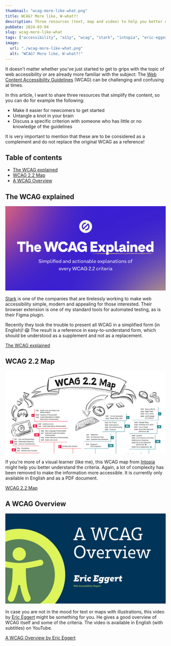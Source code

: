 ```yaml
---
thumbnail: "wcag-more-like-what.png"
title: WCAG? More like, W-what?!
description: Three resources (text, map and video) to help you better understand the WCAG.
pubDate: 2024-03-04
slug: wcag-more-like-what
tags: ["accessibility", "a11y", "wcag", "stark", "intopia", "eric-eggert"]
image:
  url: "./wcag-more-like-what.png"
  alt: "WCAG? More like, W-what?!"
---
```


It doesn't matter whether you've just started to get to grips with the topic of web accessibility or are already more familiar with the subject: The [Web Content Accessibility Guidelines](https://www.w3.org/TR/WCAG22/) (WCAG) can be challenging and confusing at times.

In this article, I want to share three resources that simplify the content, so you can do for example the following:

- Make it easier for newcomers to get started
- Untangle a knot in your brain
- Discuss a specific criterion with someone who has little or no knowledge of the guidelines

It is very important to mention that these are to be considered as a complement and do not replace the original WCAG as a reference!

## Table of contents

- [The WCAG explained](#the-wcag-explained)
- [WCAG 2.2 Map](#wcag-22-map)
- [A WCAG Overview](#a-wcag-overview)

## The WCAG explained

![The WCAG Explained: Simplified and actionable explanations of every WCAG 2.2 criteria](1-stark.webp)

[Stark](https://www.getstark.co/) is one of the companies that are tirelessly working to make web accessibility simple, modern and appealing for those interested. Their browser extension is one of my standard tools for automated testing, as is their Figma plugin.

Recently they took the trouble to present all WCAG in a simplified form (in English)! 😱 The result is a reference in easy-to-understand form, which should be understood as a supplement and not as a replacement.

[The WCAG explained](https://www.getstark.co/wcag-explained/)

## WCAG 2.2 Map

![Upper half of the WCAG 2.2 map by Intopia, showing the name and several A, AA and AAA criteria](2-intopia.png)

If you're more of a visual learner (like me), this WCAG map from [Intopia](https://intopia.digital/) might help you better understand the criteria. Again, a lot of complexity has been removed to make the information more accessible. It is currently only available in English and as a PDF document.

[WCAG 2.2 Map](https://intopia.digital/articles/intopia-launches-wcag-2-2-map/)

## A WCAG Overview

![A WCAG Overview by Eric Eggert, Web Accessibility Expert](3-eric-eggert.jpg)

In case you are not in the mood for text or maps with illustrations, this video by [Eric Eggert](https://mastodon.online/@yatil@yatil.social/111942226349030469) might be something for you. He gives a good overview of WCAG itself and some of the criteria. The video is available in English (with subtitles) on YouTube.

[A WCAG Overview by Eric Eggert](https://www.youtube.com/watch?v=rIebSHUZz_w)
